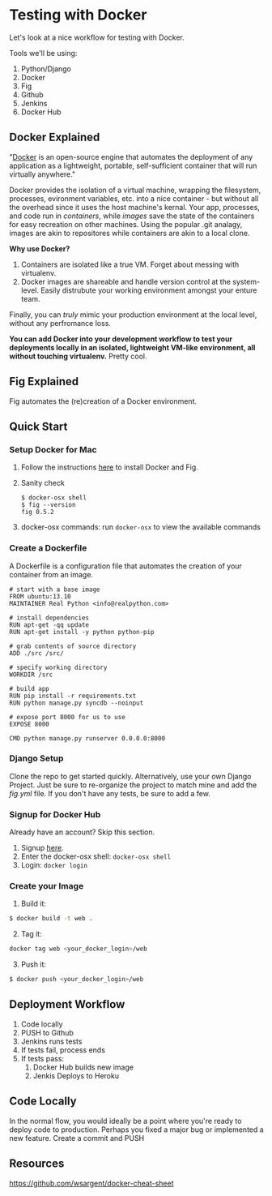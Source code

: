 # Testing with Docker

Let's look at a nice workflow for testing with Docker.

Tools we'll be using:

1. Python/Django
1. Docker
1. Fig
1. Github
1. Jenkins
1. Docker Hub

## Docker Explained

"[Docker](https://www.docker.com/whatisdocker/) is an open-source engine that automates the deployment of any application as a lightweight, portable, self-sufficient container that will run virtually anywhere."

Docker provides the isolation of a virtual machine, wrapping the filesystem, processes, evironment variables, etc. into a nice container - but without all the overhead since it uses the host machine's kernal. Your app, processes, and code run in *containers*, while *images* save the state of the containers for easy recreation on other machines. Using the popular .git analagy, images are akin to repositores while containers are akin to a local clone.

**Why use Docker?**

1. Containers are isolated like a true VM. Forget about messing with virtualenv.
1. Docker images are shareable and handle version control at the system-level. Easily distrubute your working environment amongst your enture team.

Finally, you can *truly* mimic your production environment at the local level, without any perfromance loss.

**You can add Docker into your development workflow to test your deployments locally in an isolated, lightweight VM-like environment, all without touching virtualenv.** Pretty cool.

## Fig Explained

Fig automates the (re)creation of a Docker environment.

## Quick Start

### Setup Docker for Mac

1. Follow the instructions [here](http://www.fig.sh/install.html) to install Docker and Fig.
1. Sanity check

    ```
    $ docker-osx shell
    $ fig --version
    fig 0.5.2
    ```

1. docker-osx commands: run `docker-osx` to view the available commands

### Create a Dockerfile

A Dockerfile is a configuration file that automates the creation of your container from an image.

```
# start with a base image
FROM ubuntu:13.10
MAINTAINER Real Python <info@realpython.com>

# install dependencies
RUN apt-get -qq update
RUN apt-get install -y python python-pip

# grab contents of source directory
ADD ./src /src/

# specify working directory
WORKDIR /src

# build app
RUN pip install -r requirements.txt
RUN python manage.py syncdb --noinput

# expose port 8000 for us to use
EXPOSE 8000

CMD python manage.py runserver 0.0.0.0:8000
```

### Django Setup

Clone the repo to get started quickly. Alternatively, use your own Django Project. Just be sure to re-organize the project to match mine and add the *fig.yml* file. If you don't have any tests, be sure to add a few.

### Signup for Docker Hub

Already have an account? Skip this section.

1. Signup [here](https://hub.docker.com/account/signup/).
1. Enter the docker-osx shell: `docker-osx shell`
2. Login: `docker login`

### Create your Image

1. Build it:

```sh
$ docker build -t web .
```

2. Tag it:

```sh
docker tag web <your_docker_login>/web
```

3. Push it:

```sh
$ docker push <your_docker_login>/web
```

## Deployment Workflow

1. Code locally
1. PUSH to Github
1. Jenkins runs tests
1. If tests fail, process ends
1. If tests pass:
    1. Docker Hub builds new image
    1. Jenkis Deploys to Heroku

## Code Locally

In the normal flow, you would ideally be a point where you're ready to deploy code to production. Perhaps you fixed a major bug or implemented a new feature. Create a commit and PUSH

## Resources

https://github.com/wsargent/docker-cheat-sheet